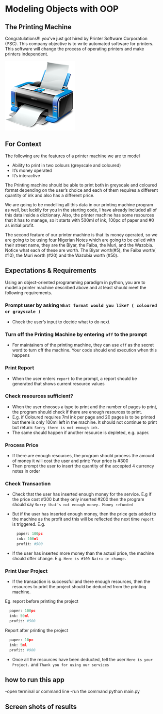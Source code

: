 # Modeling Objects with OOP

## The Printing Machine

Congratulations!!! you’ve just got hired by Printer Software Corporation (PSC).  This company objective is to write automated software for printers. This software will change the process of operating printers and make printers independent.

![A Printing Machine](assets/printer.png)

## For Context

The following are the features of a printer machine we are to model

- Ability to print in two colours (greyscale and coloured)
- It’s money operated
- It’s interactive

The Printing machine should be able to print both in greyscale and coloured format depending on the user’s choice and each of them requires a different quantity of ink and also has a different price.

We are going to be modelling all this data in our printing machine program as well, but luckily for you in the starting code, I have already included all of this data inside a dictionary.
Also, the printer machine has some resources that it has to manage, so it starts with 500ml of ink, 100pc of paper and #0 as  initial profit.

The second feature of our printer machine is that its money operated, so we are going to be using four Nigerian Notes which are going to be called with their street name, they are the Biyar, the Faiba, the Muri, and the Wazobia. Notice what each of these are worth. The Biyar worth(#5), the Faiba worth( #10), the Muri worth (#20) and the Wazobia worth (#50).

## Expectations & Requirements

Using an object-oriented programming paradigm in python, you are to model a printer machine described above and at least should meet the following requirements.

### Prompt user by asking `What format would you like? ( coloured or grayscale )`

- Check the user’s input to decide what to do next.

### Turn off the Printing Machine by entering `off` to the prompt

- For maintainers of the printing machine, they can use `off` as the secret word to turn off the machine. Your code should end execution when this happens

### Print Report

- When the user enters `report` to the prompt, a report should be generated that shows current resource values
  
### Check resources sufficient?

- When the user chooses a type to print and the number of pages to print, the program should check if there are enough resources to print.
- E.g. if Coloured requires 7ml ink per page and 20 pages is to be printed but there is only 100ml left in the machine. It should not continue to print but return: `Sorry there is not enough ink.`
- The same should happen if another resource is depleted, e.g. paper.

### Process Price

- If there are enough resources, the program should process the amount of money it will cost the user and print: Your price is #300
- Then prompt the user to insert the quantity of the accepted 4 currency notes in order

### Check Transaction

- Check that the user has inserted enough money for the service. E.g If the price cost #300 but they only inserted #200 then the program should say `Sorry that’s not enough money. Money refunded`
- But if the user has inserted enough money, then the price gets added to the machine as the profit and this will be reflected the next time `report` is triggered. E.g.
  
  ```python
    paper: 100pc
    ink: 100ml
    profit: #500
  ```

- If the user has inserted more money than the actual price, the machine should offer change. E.g. `Here is #100 Naira in change.` 

### Print User Project

- If the transaction is successful and there enough resources, then the resources to print the project should be deducted from the printing machine.

Eg. report before printing the project

  ```python
    paper: 100pc
    ink: 50ml
    profit: #500
  ```

Report after printing the project

  ```python
    paper: 10pc
    ink: 5ml
    profit: #900
  ```

- Once all the resources have been deducted, tell the user `Here is your Project.` and `Thank you for using our services`

## how to run this app
-open terminal or command line
-run the command python main.py

## Screen shots of results
